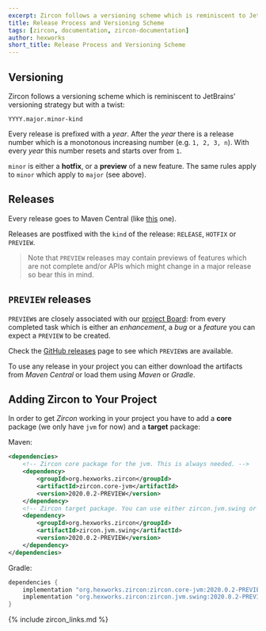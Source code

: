 ```yaml
---
excerpt: Zircon follows a versioning scheme which is reminiscent to JetBrains' versioning strategy but with a twist.
title: Release Process and Versioning Scheme
tags: [zircon, documentation, zircon-documentation]
author: hexworks
short_title: Release Process and Versioning Scheme
---
```


## Versioning

Zircon follows a versioning scheme which is reminiscent to JetBrains' versioning strategy but 
with a twist:

`YYYY.major.minor-kind`

Every release is prefixed with a *year*. After the *year* there is a release number which is a
monotonous increasing number (e.g. `1, 2, 3, n`). With every *year* this number resets and 
starts over from `1`.

`minor` is either a **hotfix**, or a **preview** of a new feature.
The same rules apply to `minor` which apply to `major` (see above).

## Releases

Every release goes to Maven Central (like [this](https://search.maven.org/search?q=a:zircon.core-jvm) one).

Releases are postfixed with the `kind` of the release: `RELEASE`, `HOTFIX` or `PREVIEW`.

> Note that `PREVIEW` releases may contain previews of features which are not complete and/or
> APIs which might change in a major release so bear this in mind.

## `PREVIEW` releases

`PREVIEW`s are closely associated with our [project Board](https://github.com/Hexworks/zircon/projects/2): 
from every completed task which is either an *enhancement*, a *bug* or a *feature* you can expect a `PREVIEW` to be created.

Check the [GitHub releases](https://github.com/Hexworks/zircon/releases) page to see which `PREVIEW`s are available.

To use any release in your project you can either download the artifacts from *Maven Central* or load them using *Maven* or *Gradle*.

## Adding Zircon to Your Project

In order to get *Zircon* working in your project you have to add a **core** package (we only have `jvm` for now) and a **target** package:

Maven:

```xml
<dependencies>
    <!-- Zircon core package for the jvm. This is always needed. -->
    <dependency>
        <groupId>org.hexworks.zircon</groupId>
        <artifactId>zircon.core-jvm</artifactId>
        <version>2020.0.2-PREVIEW</version>
    </dependency>
    <!-- Zircon target package. You can use either zircon.jvm.swing or zircon.jvm.libgdx -->
    <dependency>
        <groupId>org.hexworks.zircon</groupId>
        <artifactId>zircon.jvm.swing</artifactId>
        <version>2020.0.2-PREVIEW</version>
    </dependency>
</dependencies>
```

Gradle:

```groovy
dependencies {
    implementation "org.hexworks.zircon:zircon.core-jvm:2020.0.2-PREVIEW"
    implementation "org.hexworks.zircon:zircon.jvm.swing:2020.0.2-PREVIEW"
}
```




{% include zircon_links.md %}
